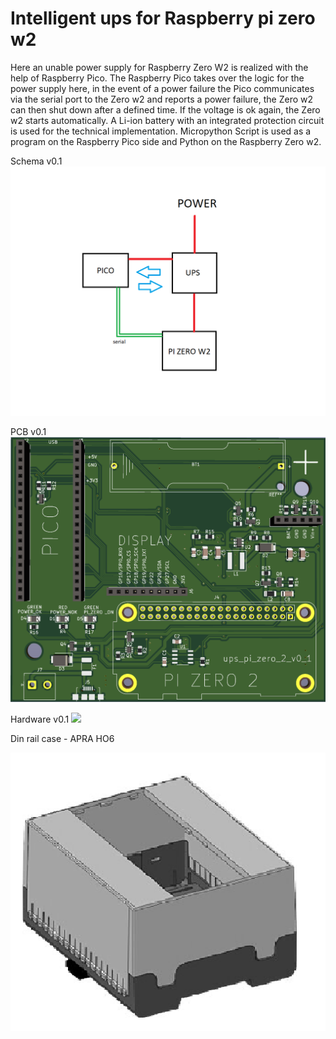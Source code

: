 # **Intelligent ups for Raspberry pi zero w2**

Here an unable power supply for Raspberry Zero W2 is realized with the help of Raspberry Pico.
The Raspberry Pico takes over the logic for the power supply here, in the event of a power failure the Pico communicates via the serial port to the Zero w2 and reports a power failure, the Zero w2 can then shut down after a defined time. If the voltage is ok again, the Zero w2 starts automatically. A Li-ion battery with an integrated protection circuit is used for the technical implementation.
Micropython Script is used as a program on the Raspberry Pico side and Python on the Raspberry Zero w2.

Schema v0.1
![](https://github.com/pyplc/ups_pi_zero_2/blob/main/doc/Schema_v0_1.png)

PCB v0.1
![](https://github.com/pyplc/ups_pi_zero_2/blob/main/doc/ups_pyplc_v0.1.png)

Hardware v0.1
![](https://github.com/pyplc/ups_pi_zero_2/blob/main/doc/hardware_v0_1.png)


Din rail case - APRA HO6

![](https://github.com/pyplc/ups_pi_zero_2/blob/main/doc/DIN_Enclose_Apra.png)
